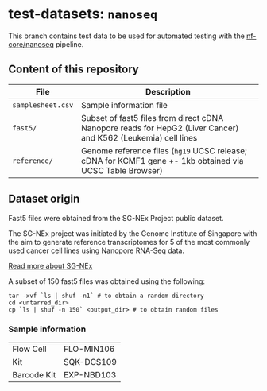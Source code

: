 # test-datasets: `nanoseq`

This branch contains test data to be used for automated testing with the [nf-core/nanoseq](https://github.com/nf-core/nanoseq) pipeline.

## Content of this repository

| File	                | Description	                                                                                              |
|-----------------------|-----------------------------------------------------------------------------------------------------------|
| `samplesheet.csv`     | Sample information file                                                                                   |
| `fast5/`              | Subset of fast5 files from direct cDNA Nanopore reads for HepG2 (Liver Cancer) and K562 (Leukemia) cell lines                  |
| `reference/`          | Genome reference files (`hg19` UCSC release; cDNA for KCMF1 gene +- 1kb obtained via UCSC Table Browser)  |

## Dataset origin

Fast5 files were obtained from the SG-NEx Project public dataset.

The SG-NEx project was initiated by the Genome Institute of Singapore with the aim to generate reference transcriptomes for 5 of the most commonly used cancer cell lines using Nanopore RNA-Seq data.

[Read more about SG-NEx](https://github.com/GoekeLab/sg-nex-data)

A subset of 150 fast5 files was obtained using the following:
```
tar -xvf `ls | shuf -n1` # to obtain a random directory
cd <untarred_dir>
cp `ls | shuf -n 150` <output_dir> # to obtain random files
```

### Sample information

|     	                |         	  |
|-----------------------|-------------|
| Flow Cell       	    | FLO-MIN106	|
| Kit	                  | SQK-DCS109	|
| Barcode Kit	          | EXP-NBD103	  |
